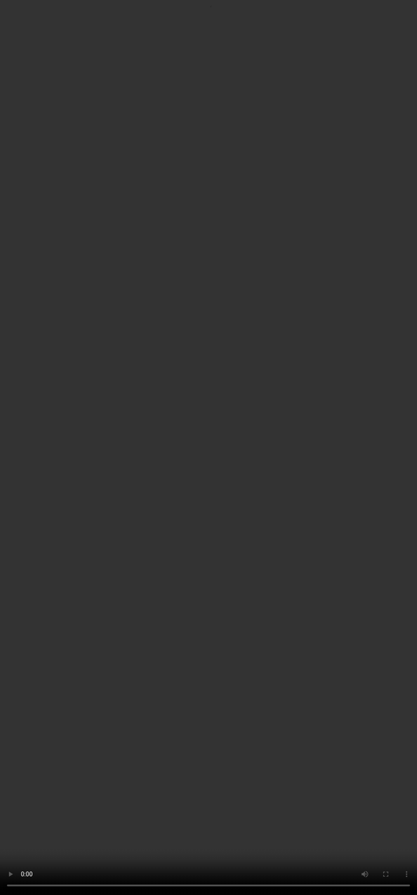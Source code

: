 # Rubric 7:  Collaborativity

<video src="${PRIVATE_COLLABORATIVITY_VIDEO}" frameborder="0" allowfullscreen style="position: absolute; top: 0; left: 0; width: 100%; height: 100%; border: none; object-fit: cover;" controls="" controlslist="nodownload nofullscreen" style="width: 100%" />

💡 The model is an interactive AI assistant which is expected to engage the user to indulge into conversation, make suggestions, and actively participate in taking next steps.&#x20;

**Intent of Collaborativity:**

* The goal of collaborativity is to assess how effectively the AI Assistant acts as a collaborative partner in its response.
* A collaborative response should proactively engage with the user, offering suggestions, asking insightful follow-up questions, and sharing the responsibility of driving the conversation forward.
* The AI should demonstrate an understanding of the user's broader goals and actively work with the user to achieve them, rather than simply providing one-off answers.

**How should you approach this rubric?**

1. The focus of this rubric is FIRST on the user’s query, THEN on the response.&#x20;
2. The first step is always to check if the user has explicitly mentioned any broader intent. E.g.

* *Write a song about clouds - There is a broader intent that can be fulfilled in a single response so the collaborative efforts will be N/A*
* *Find me the cheapest flights - The user has explicitly mentioned a broader intent that needs further clarification, hence the model should collaborate with follow-up questions or suggestions.*

| Category           | Criteria                                                                                                                                                                                                                                                                                                                         |
| ------------------ | -------------------------------------------------------------------------------------------------------------------------------------------------------------------------------------------------------------------------------------------------------------------------------------------------------------------------------- |
| **No issues**      | • The AI Assistant clearly and effectively acted as a collaborative partner in this response.                             • The AI demonstrated a clear understanding of the user's broader objectives and shared the effort in achieving them, and can continue the conversation.                                               |
| **Minor Issues**   | • The AI Assistant generally acted as a collaborative partner, but there were a few instances where it could have been more proactive, clarified the user intent, or been more helpful in this response.                                                                                                                         |
| **Major Issues**   | • This response has major issues that make the AI Assistant feel uncooperative, completely missing needed suggestions or follow-up questions.                                                          • The AI may have primarily focused on responding to the immediate query in a way that doesn’t satisfy the user’s intent. |
| **Not Applicable** | • The model didn’t respond or the user goal can be achieved in a single turn.                                                                                                                                                                                                                                                    |
